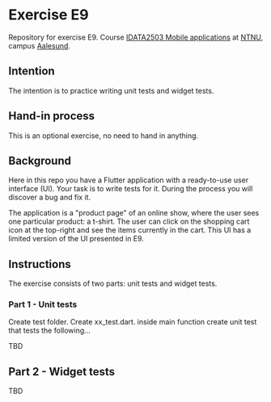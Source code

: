 # Exercise E9

Repository for exercise E9.
Course [IDATA2503 Mobile applications](https://www.ntnu.edu/studies/courses/IDATA2503)
at [NTNU](https://ntnu.edu), campus [Aalesund](https://www.ntnu.edu/alesund).

## Intention

The intention is to practice writing unit tests and widget tests.

## Hand-in process

This is an optional exercise, no need to hand in anything.

## Background

Here in this repo you have a Flutter application with a ready-to-use user interface (UI). Your task
is to write tests for it. During the process you will discover a bug and fix it.

The application is a "product page" of an online show, where the user sees one particular product: a
t-shirt. The user can click on the shopping cart icon at the top-right and see the items currently
in the cart. This UI has a limited version of the UI presented in E9.

## Instructions

The exercise consists of two parts: unit tests and widget tests.

### Part 1 - Unit tests

Create test folder. Create xx_test.dart. inside main function create unit test that tests the following...

TBD

## Part 2 - Widget tests

TBD